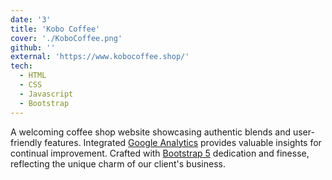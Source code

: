 ```yaml
---
date: '3'
title: 'Kobo Coffee'
cover: './KoboCoffee.png'
github: ''
external: 'https://www.kobocoffee.shop/'
tech:
  - HTML
  - CSS
  - Javascript
  - Bootstrap
---
```


A welcoming coffee shop website showcasing authentic blends and user-friendly features. Integrated [Google Analytics](https://analytics.google.com/) provides valuable insights for continual improvement. Crafted with [Bootstrap 5](https://getbootstrap.com/) dedication and finesse, reflecting the unique charm of our client's business.
